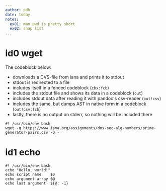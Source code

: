 ```yaml
---
author: pdh
date: today
notes:
  ex01: man pwd is pretty short
  ex02: snap list
...
```


# id0 wget

The codeblock below:

- downloads a CVS-file from iana and prints it to stdout
- stdout is redirected to a file
- includes itself in a fenced codeblock (`cbx:fcb`)
- includes the stdout file and shows its data in a codeblock  (`out`)
- includes stdout data after reading it with pandoc's csv-reader (`out!csv`)
- includes the same, but dumps AST in native form in a codeblock (`out!csv:fcb`)
- lastly, there is no output on stderr, so nothing will be included there

```{#id0 .stitch old=remove caption="IPv4 special registry" inc="cbx:fcb out:fcb out!csv, out!csv:fcb err"}
#! /usr/bin/env bash
wget -q https://www.iana.org/assignments/dns-sec-alg-numbers/prime-generator-pairs.csv -O -
```

# id1 echo

```{#id1 .stitch exe=yes cfg=missing arg="cli args here" inc="out:fcb"}
#! /usr/bin/env bash
echo "Hello, world!"
echo script name    $0
echo argument array $@
echo last argument  ${@: -1}
```
